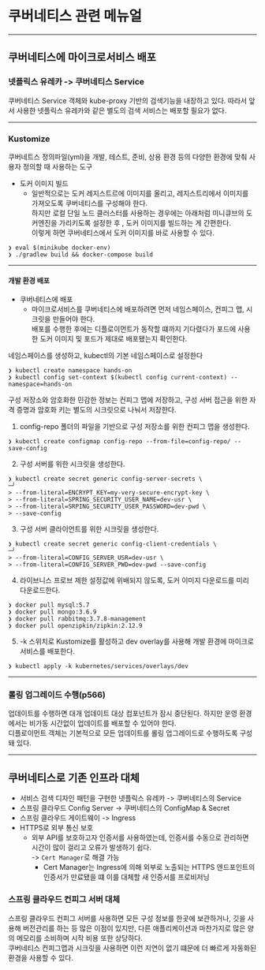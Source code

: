 # 쿠버네티스 관련 메뉴얼
---

## 쿠버네티스에 마이크로서비스 배포
### 넷플릭스 유레카 -> 쿠버네티스 Service
쿠버네티스 Service 객체와 kube-proxy 기반의 검색기능을 내장하고 있다.
따라서 앞서 사용한 넷플릭스 유레카와 같은 별도의 검색 서비스는 배포할 필요가 없다.

---
### Kustomize
쿠버네트스 정의파일(yml)을 개발, 테스트, 준비, 상용 환경 등의 다양한 환경에 맞춰 사용자 정의할 때 사용하는 도구  

+ 도커 이미지 빌드
    + 일반적으로는 도커 레지스트르에 이미지를 올리고, 레지스트리에서 이미지를 가져오도록 쿠버네티스를 구성해야 한다.  
    하지만 로컬 단일 노드 클러스터를 사용하는 경우에는 아래처럼 미니큐브의 도커엔진을 가리키도록 설정한 후 , 도커 이미지를 빌드하는 게 간편한다.  
      이렇게 하면 쿠버네티스에서 도커 이미지를 바로 사용할 수 있다.
```
❯ eval $(minikube docker-env)
❯ ./gradlew build && docker-compose build 
```
---
#### 개발 환경 배포
+ 쿠버네티스에 배포
    + 마이크로서비스를 쿠버네티스에 배포하려면 먼저 네임스페이스, 컨피그 맵, 시크릿을 만들어야 한다.  
    배포를 수행한 후에는 디플로이먼트가 동작할 떄까지 기다렸다가 포드에 사용한 도커 이미지 및 포드가 제대로 배포됐는지 확인한다.

네임스페이스를 생성하고, kubectl의 기본 네임스페이스로 설정한다
````
❯ kubectl create namespace hands-on 
❯ kubectl config set-context $(kubectl config current-context) --namespace=hands-on  
````

구성 저장소와 암호화한 민감한 정보는 컨피그 맵에 저장하고, 구성 서버 접근을 위한 자격 증명과 암호화 키는 별도의 시크릿으로 나눠서 저장한다.
1. config-repo 폴더의 파일을 기반으로 구성 저장소를 위한 컨피그 맵을 생성한다.
````
❯ kubectl create configmap config-repo --from-file=config-repo/ --save-config
````

2. 구성 서버를 위한 시크릿을 생성한다.
````
❯ kubectl create secret generic config-server-secrets \                                                                                ─╯
> --from-literal=ENCRYPT_KEY=my-very-secure-encrypt-key \                      
> --from-literal=SPRING_SECURITY_USER_NAME=dev-usr \                           
> --from-literal=SRPING_SECURITY_USER_PASSWORD=dev-pwd \                       
> --save-config  
````

3. 구성 서버 클라이언트를 위한 시크릿을 생성한다.
````
❯ kubectl create secret generic config-client-credentials \                                                                            ─╯
> --from-literal=CONFIG_SERVER_USR=dev-usr \                                   
> --from-literal=CONFIG_SERVER_PWD=dev-pwd --save-config   
````

4. 라이브니스 프로브 제한 설정값에 위배되지 않도록, 도커 이미지 다운로드를 미리 다운로드한다.
````
❯ docker pull mysql:5.7
❯ docker pull mongo:3.6.9 
❯ docker pull rabbitmq:3.7.8-management 
❯ docker pull openzipkin/zipkin:2.12.9 
````

5. -k 스위치로 Kustomize를 활성하고 dev overlay를 사용해 개발 환경에 마이크로서비스를 배포한다.
````
❯ kubectl apply -k kubernetes/services/overlays/dev 
````

--- 
### 롤링 업그레이드 수행(p566)
업데이트를 수행하면 대개 업데이트 대상 컴포넌트가 잠시 중단된다. 하지만 운영 환경에서는 비가동 시간없이 업데이트를 배포할 수 있어야 한다.  
디플로이먼트 객체는 기본적으로 모든 업데이트를 롤링 업그레이드로 수행하도록 구성돼 있다.  

---
## 쿠버네티스로 기존 인프라 대체
+ 서비스 검색 디자인 패턴을 구현한 넷플릭스 유레카 -> 쿠버네티스의 Service
+ 스프링 클라우드 Config Server -> 쿠버네티스의 ConfigMap & Secret
+ 스프링 클라우드 게이트웨이 -> Ingress
+ HTTPS로 외부 통신 보호
  + 외부 API를 보호하고자 인증서를 사용하였는데, 인증서를 수동으로 관리하면 시간이 많이 걸리고 오류가 발생하기 쉽다.  
  -> `Cert Manager`로 해결 가능
    + Cert Manager는 Ingress에 의해 외부로 노출되는 HTTPS 엔드포인트의 인증서가 만료됐을 떄 이를 대체할 새 인증서를 프로비저닝
  
### 스프링 클라우드 컨피그 서버 대체
스프링 클라우드 컨피그 서버를 사용하면 모든 구성 정보를 한곳에 보관하거나, 깃을 사용해 버전관리를 하는 등 많은 이점이 있지만, 다른 애플리케이션과 마찬가지로 많은 양의 메모리를 소비하며 시작 비용 또한 상당하다.  
쿠버네티스 컨피그맵과 시크릿을 사용하면 이런 지연이 없기 떄문에 더 빠르게 자동화된 환경을 사용할 수 있다.  

